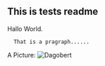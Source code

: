 This is tests readme
--------------------
Hallo World. 

      That is a pragraph......


A Picture:
![Dagobert](https://github.com/codingbychanche/test/dagobert.jpg)